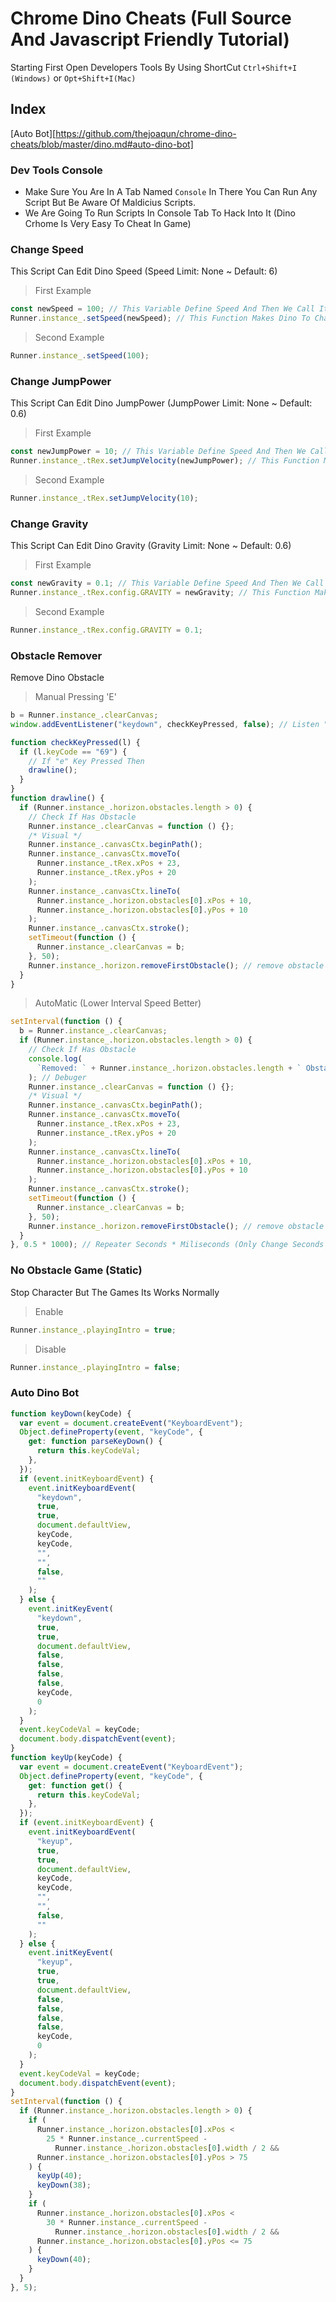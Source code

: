 # Chrome Dino Cheats (Full Source And Javascript Friendly Tutorial)

Starting First Open Developers Tools By Using ShortCut `Ctrl+Shift+I (Windows)` or `Opt+Shift+I(Mac)`

## Index

[Auto Bot][https://github.com/thejoaqun/chrome-dino-cheats/blob/master/dino.md#auto-dino-bot]

### Dev Tools Console

- Make Sure You Are In A Tab Named `Console` In There You Can Run Any Script But Be Aware Of Maldicius Scripts.
- We Are Going To Run Scripts In Console Tab To Hack Into It (Dino Crhome Is Very Easy To Cheat In Game)

### Change Speed

This Script Can Edit Dino Speed (Speed Limit: None ~ Default: 6)

> First Example

```js
const newSpeed = 100; // This Variable Define Speed And Then We Call It In Line 2
Runner.instance_.setSpeed(newSpeed); // This Function Makes Dino To Change Speed, The Part Of Code ".setSpeed(speed)" speed is the number value of speed defined in the first line.
```

> Second Example

```js
Runner.instance_.setSpeed(100);
```

### Change JumpPower

This Script Can Edit Dino JumpPower (JumpPower Limit: None ~ Default: 0.6)

> First Example

```js
const newJumpPower = 10; // This Variable Define Speed And Then We Call It In Line 2
Runner.instance_.tRex.setJumpVelocity(newJumpPower); // This Function Makes Dino To Change Speed, The Part Of Code ".setSpeed(speed)" speed is the number value of speed defined in the first line.
```

> Second Example

```js
Runner.instance_.tRex.setJumpVelocity(10);
```

### Change Gravity

This Script Can Edit Dino Gravity (Gravity Limit: None ~ Default: 0.6)

> First Example

```js
const newGravity = 0.1; // This Variable Define Speed And Then We Call It In Line 2
Runner.instance_.tRex.config.GRAVITY = newGravity; // This Function Makes Dino To Change Speed, The Part Of Code ".setSpeed(speed)" speed is the number value of speed defined in the first line.
```

> Second Example

```js
Runner.instance_.tRex.config.GRAVITY = 0.1;
```

### Obstacle Remover

Remove Dino Obstacle

> Manual Pressing 'E'

```js
b = Runner.instance_.clearCanvas;
window.addEventListener("keydown", checkKeyPressed, false); // Listen "E" Key

function checkKeyPressed(l) {
  if (l.keyCode == "69") {
    // If "e" Key Pressed Then
    drawline();
  }
}
function drawline() {
  if (Runner.instance_.horizon.obstacles.length > 0) {
    // Check If Has Obstacle
    Runner.instance_.clearCanvas = function () {};
    /* Visual */
    Runner.instance_.canvasCtx.beginPath();
    Runner.instance_.canvasCtx.moveTo(
      Runner.instance_.tRex.xPos + 23,
      Runner.instance_.tRex.yPos + 20
    );
    Runner.instance_.canvasCtx.lineTo(
      Runner.instance_.horizon.obstacles[0].xPos + 10,
      Runner.instance_.horizon.obstacles[0].yPos + 10
    );
    Runner.instance_.canvasCtx.stroke();
    setTimeout(function () {
      Runner.instance_.clearCanvas = b;
    }, 50);
    Runner.instance_.horizon.removeFirstObstacle(); // remove obstacle
  }
}
```

> AutoMatic (Lower Interval Speed Better)

```js
setInterval(function () {
  b = Runner.instance_.clearCanvas;
  if (Runner.instance_.horizon.obstacles.length > 0) {
    // Check If Has Obstacle
    console.log(
      `Removed: ` + Runner.instance_.horizon.obstacles.length + ` Obstacle`
    ); // Debuger
    Runner.instance_.clearCanvas = function () {};
    /* Visual */
    Runner.instance_.canvasCtx.beginPath();
    Runner.instance_.canvasCtx.moveTo(
      Runner.instance_.tRex.xPos + 23,
      Runner.instance_.tRex.yPos + 20
    );
    Runner.instance_.canvasCtx.lineTo(
      Runner.instance_.horizon.obstacles[0].xPos + 10,
      Runner.instance_.horizon.obstacles[0].yPos + 10
    );
    Runner.instance_.canvasCtx.stroke();
    setTimeout(function () {
      Runner.instance_.clearCanvas = b;
    }, 50);
    Runner.instance_.horizon.removeFirstObstacle(); // remove obstacle
  }
}, 0.5 * 1000); // Repeater Seconds * Miliseconds (Only Change Seconds Do Not Edit Miliseconds Interval & Timeout CalCultes In MiliSeconds)
```

### No Obstacle Game (Static)

Stop Character But The Games Its Works Normally

> Enable

```js
Runner.instance_.playingIntro = true;
```

> Disable

```js
Runner.instance_.playingIntro = false;
```

### Auto Dino Bot

```js
function keyDown(keyCode) {
  var event = document.createEvent("KeyboardEvent");
  Object.defineProperty(event, "keyCode", {
    get: function parseKeyDown() {
      return this.keyCodeVal;
    },
  });
  if (event.initKeyboardEvent) {
    event.initKeyboardEvent(
      "keydown",
      true,
      true,
      document.defaultView,
      keyCode,
      keyCode,
      "",
      "",
      false,
      ""
    );
  } else {
    event.initKeyEvent(
      "keydown",
      true,
      true,
      document.defaultView,
      false,
      false,
      false,
      false,
      keyCode,
      0
    );
  }
  event.keyCodeVal = keyCode;
  document.body.dispatchEvent(event);
}
function keyUp(keyCode) {
  var event = document.createEvent("KeyboardEvent");
  Object.defineProperty(event, "keyCode", {
    get: function get() {
      return this.keyCodeVal;
    },
  });
  if (event.initKeyboardEvent) {
    event.initKeyboardEvent(
      "keyup",
      true,
      true,
      document.defaultView,
      keyCode,
      keyCode,
      "",
      "",
      false,
      ""
    );
  } else {
    event.initKeyEvent(
      "keyup",
      true,
      true,
      document.defaultView,
      false,
      false,
      false,
      false,
      keyCode,
      0
    );
  }
  event.keyCodeVal = keyCode;
  document.body.dispatchEvent(event);
}
setInterval(function () {
  if (Runner.instance_.horizon.obstacles.length > 0) {
    if (
      Runner.instance_.horizon.obstacles[0].xPos <
        25 * Runner.instance_.currentSpeed -
          Runner.instance_.horizon.obstacles[0].width / 2 &&
      Runner.instance_.horizon.obstacles[0].yPos > 75
    ) {
      keyUp(40);
      keyDown(38);
    }
    if (
      Runner.instance_.horizon.obstacles[0].xPos <
        30 * Runner.instance_.currentSpeed -
          Runner.instance_.horizon.obstacles[0].width / 2 &&
      Runner.instance_.horizon.obstacles[0].yPos <= 75
    ) {
      keyDown(40);
    }
  }
}, 5);
```
